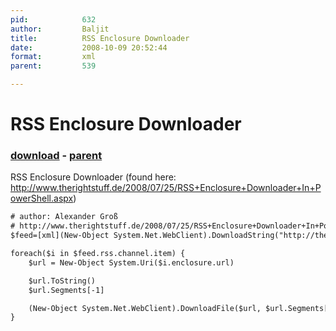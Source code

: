 ```yaml
---
pid:            632
author:         Baljit
title:          RSS Enclosure Downloader
date:           2008-10-09 20:52:44
format:         xml
parent:         539

---
```


# RSS Enclosure Downloader

### [download](//scripts/632.xml) - [parent](//scripts/539.md)

RSS Enclosure Downloader
(found here: http://www.therightstuff.de/2008/07/25/RSS+Enclosure+Downloader+In+PowerShell.aspx)

```xml
# author: Alexander Groß
# http://www.therightstuff.de/2008/07/25/RSS+Enclosure+Downloader+In+PowerShell.aspx
$feed=[xml](New-Object System.Net.WebClient).DownloadString("http://the/rss/feed/url")

foreach($i in $feed.rss.channel.item) {
	$url = New-Object System.Uri($i.enclosure.url)

	$url.ToString()
	$url.Segments[-1]

	(New-Object System.Net.WebClient).DownloadFile($url, $url.Segments[-1])
}
```
